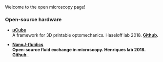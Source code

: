 Welcome to the open microscopy page!
### Open-source hardware
* <a href="https://doi.org/10.5334%2Fjoh.8"> <strong> µCube </strong> <a> <br>
A framework for 3D printable optomechanics. Haseloff lab 2018.  <a href="https://mdelmans.github.io/uCube/"> <strong> Github</a>. 

* <a href="https://doi.org/10.1038/s41467-019-09231-9"> <strong>NanoJ-fluidics </strong> </a> <br>
Open-source fluid exchange in microscopy. Henriques lab 2018. <a href="https://github.com/HenriquesLab/NanoJ-Fluidics"> <strong> Github </a>. 

